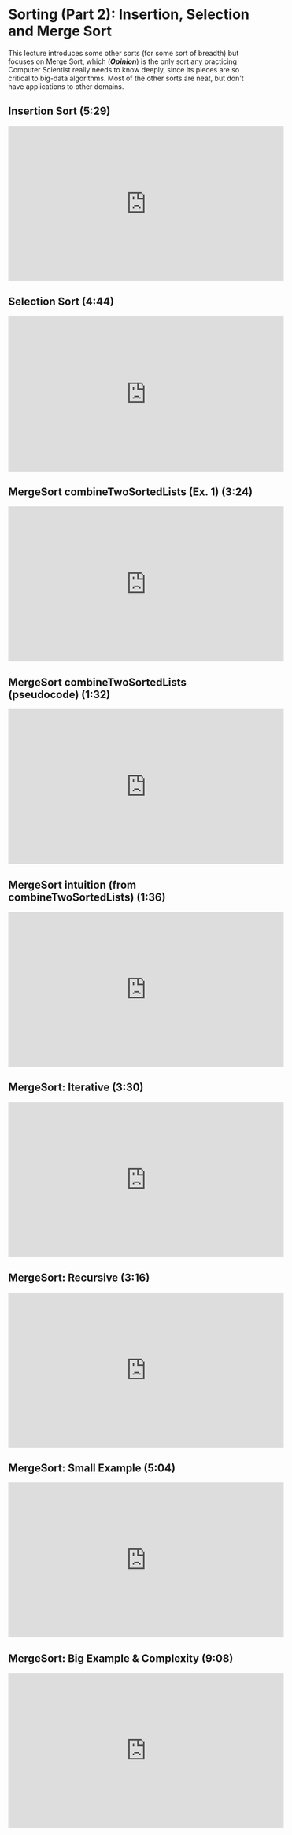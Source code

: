 # Sorting (Part 2): Insertion, Selection and Merge Sort

This lecture introduces some other sorts (for some sort of breadth) but focuses on Merge Sort, which (***Opinion***) is the only sort any practicing Computer Scientist really needs to know deeply, since its pieces are so critical to big-data algorithms. Most of the other sorts are neat, but don't have applications to other domains.

## Insertion Sort (5:29)
<iframe width="560" height="315" 
    src="https://www.youtube.com/embed/OlPjMKr3tzs?rel=0" 
    frameborder="0" 
    allow="accelerometer; autoplay; encrypted-media; gyroscope; picture-in-picture" 
    allowfullscreen></iframe>

## Selection Sort (4:44)
<iframe width="560" height="315" 
    src="https://www.youtube.com/embed/4rjMC1zU0AU?rel=0" 
    frameborder="0" 
    allow="accelerometer; autoplay; encrypted-media; gyroscope; picture-in-picture" 
    allowfullscreen></iframe>

## MergeSort combineTwoSortedLists (Ex. 1) (3:24)
<iframe width="560" height="315" 
    src="https://www.youtube.com/embed/ili0tTo-1MQ?rel=0" 
    frameborder="0" 
    allow="accelerometer; autoplay; encrypted-media; gyroscope; picture-in-picture" 
    allowfullscreen></iframe>

## MergeSort combineTwoSortedLists (pseudocode) (1:32)
<iframe width="560" height="315" 
    src="https://www.youtube.com/embed/zdBE1fRB1ho?rel=0" 
    frameborder="0" 
    allow="accelerometer; autoplay; encrypted-media; gyroscope; picture-in-picture" 
    allowfullscreen></iframe>

## MergeSort intuition (from combineTwoSortedLists) (1:36)
<iframe width="560" height="315" 
    src="https://www.youtube.com/embed/S94vRJKlw1U?rel=0" 
    frameborder="0" 
    allow="accelerometer; autoplay; encrypted-media; gyroscope; picture-in-picture" 
    allowfullscreen></iframe>

## MergeSort: Iterative (3:30)
<iframe width="560" height="315" 
    src="https://www.youtube.com/embed/BqYJ8EZIRaQ?rel=0" 
    frameborder="0" 
    allow="accelerometer; autoplay; encrypted-media; gyroscope; picture-in-picture" 
    allowfullscreen></iframe>

## MergeSort: Recursive (3:16)
<iframe width="560" height="315" 
    src="https://www.youtube.com/embed/nItMjeQikZs?rel=0" 
    frameborder="0" 
    allow="accelerometer; autoplay; encrypted-media; gyroscope; picture-in-picture" 
    allowfullscreen></iframe>

## MergeSort: Small Example (5:04)
<iframe width="560" height="315" 
    src="https://www.youtube.com/embed/rHcGFfk9nCA?rel=0" 
    frameborder="0" 
    allow="accelerometer; autoplay; encrypted-media; gyroscope; picture-in-picture" 
    allowfullscreen></iframe>

## MergeSort: Big Example & Complexity (9:08)
<iframe width="560" height="315" 
    src="https://www.youtube.com/embed/KP8hEzDjcT8?rel=0" 
    frameborder="0" 
    allow="accelerometer; autoplay; encrypted-media; gyroscope; picture-in-picture" 
    allowfullscreen></iframe>

